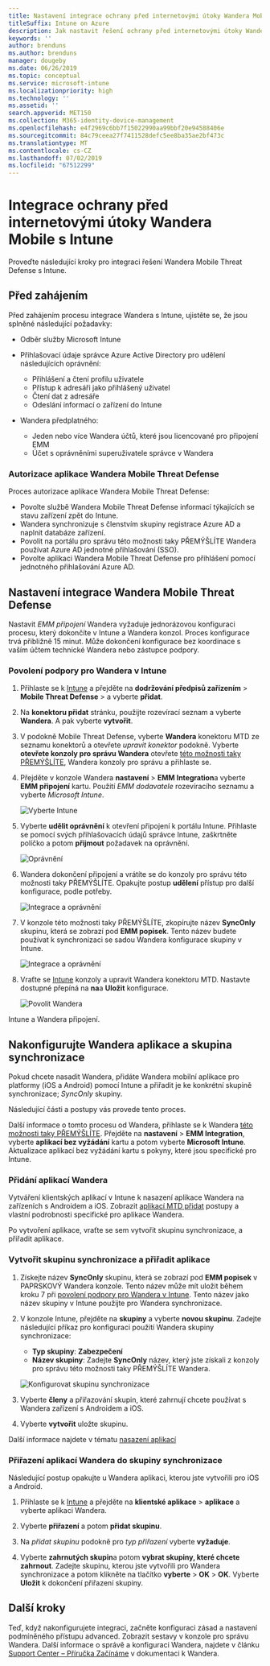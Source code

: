 ```yaml
---
title: Nastavení integrace ochrany před internetovými útoky Wandera Mobile s Intune
titleSuffix: Intune on Azure
description: Jak nastavit řešení ochrany před internetovými útoky Wandera mobilní zařízení pomocí Microsoft Intune pro řízení přístupu mobilních zařízení k firemním prostředkům.
keywords: ''
author: brenduns
ms.author: brenduns
manager: dougeby
ms.date: 06/26/2019
ms.topic: conceptual
ms.service: microsoft-intune
ms.localizationpriority: high
ms.technology: ''
ms.assetid: ''
search.appverid: MET150
ms.collection: M365-identity-device-management
ms.openlocfilehash: e4f2969c6bb7f15022990aa99bbf20e94588406e
ms.sourcegitcommit: 84c79ceea27f7411528defc5ee8ba35ae2bf473c
ms.translationtype: MT
ms.contentlocale: cs-CZ
ms.lasthandoff: 07/02/2019
ms.locfileid: "67512299"
---
```

# <a name="integrate-wandera-mobile-threat-protection-with-intune"></a>Integrace ochrany před internetovými útoky Wandera Mobile s Intune  

Proveďte následující kroky pro integraci řešení Wandera Mobile Threat Defense s Intune.  

## <a name="before-you-begin"></a>Před zahájením  

Před zahájením procesu integrace Wandera s Intune, ujistěte se, že jsou splněné následující požadavky:
- Odběr služby Microsoft Intune  
- Přihlašovací údaje správce Azure Active Directory pro udělení následujících oprávnění:  
  - Přihlášení a čtení profilu uživatele  
  - Přístup k adresáři jako přihlášený uživatel  
  - Čtení dat z adresáře  
  - Odeslání informací o zařízení do Intune  

- Wandera předplatného:
  - Jeden nebo více Wandera účtů, které jsou licencované pro připojení EMM  
  - Účet s oprávněními superuživatele správce v Wandera  
 
### <a name="wandera-mobile-threat-defense-app-authorization"></a>Autorizace aplikace Wandera Mobile Threat Defense  

Proces autorizace aplikace Wandera Mobile Threat Defense:  
- Povolte službě Wandera Mobile Threat Defense informací týkajících se stavu zařízení zpět do Intune.  
- Wandera synchronizuje s členstvím skupiny registrace Azure AD a naplnit databáze zařízení.  
- Povolit na portálu pro správu této možnosti taky PŘEMÝŠLÍTE Wandera používat Azure AD jednotné přihlašování (SSO).  
- Povolte aplikaci Wandera Mobile Threat Defense pro přihlášení pomocí jednotného přihlašování Azure AD.  


## <a name="set-up-wandera-mobile-threat-defense-integration"></a>Nastavení integrace Wandera Mobile Threat Defense  
Nastavit *EMM připojení* Wandera vyžaduje jednorázovou konfiguraci procesu, který dokončíte v Intune a Wandera konzol. Proces konfigurace trvá přibližně 15 minut. Může dokončení konfigurace bez koordinace s vaším účtem technické Wandera nebo zástupce podpory.  

### <a name="enable-support-for-wandera-in-intune"></a>Povolení podpory pro Wandera v Intune
1. Přihlaste se k [Intune](https://go.microsoft.com/fwlink/?linkid=2090973) a přejděte na **dodržování předpisů zařízením** > **Mobile Threat Defense** > a vyberte **přidat**.

2. Na **konektoru přidat** stránku, použijte rozevírací seznam a vyberte **Wandera**. A pak vyberte **vytvořit**.  

3. V podokně Mobile Threat Defense, vyberte **Wandera** konektoru MTD ze seznamu konektorů a otevřete *upravit konektor* podokně. Vyberte **otevřete konzoly pro správu Wandera** otevřete [této možnosti taky PŘEMÝŠLÍTE](https://radar.wandera.com/login), Wandera konzoly pro správu a přihlaste se. 

4. Přejděte v konzole Wandera **nastavení** > **EMM Integration**a vyberte **EMM připojení** kartu. Použití *EMM dodavatele* rozevíracího seznamu a vyberte *Microsoft Intune*.

   ![Vyberte Intune](media/wandera-mtd-connector-integration/set-up-intune-in-radar.png)

5. Vyberte **udělit oprávnění** k otevření připojení k portálu Intune. Přihlaste se pomocí svých přihlašovacích údajů správce Intune, zaškrtněte políčko a potom **přijmout** požadavek na oprávnění.  

   ![Oprávnění](media/wandera-mtd-connector-integration/permissions.png) 

6. Wandera dokončení připojení a vrátíte se do konzoly pro správu této možnosti taky PŘEMÝŠLÍTE. Opakujte postup **udělení** přístup pro další konfigurace, podle potřeby.  

   ![Integrace a oprávnění](media/wandera-mtd-connector-integration/integrations-and-permissions.png) 

7. V konzole této možnosti taky PŘEMÝŠLÍTE, zkopírujte název **SyncOnly** skupinu, která se zobrazí pod **EMM popisek**. Tento název budete používat k synchronizaci se sadou Wandera konfigurace skupiny v Intune.

   ![Integrace a oprávnění](media/wandera-mtd-connector-integration/sync-group-name.png) 

8. Vraťte se [Intune](https://go.microsoft.com/fwlink/?linkid=2090973) konzoly a upravit Wandera konektoru MTD. Nastavte dostupné přepíná na **na**a **Uložit** konfigurace.  

   ![Povolit Wandera](media/wandera-mtd-connector-integration/enable-wandera.png) 

Intune a Wandera připojení.  

## <a name="configure-the-wandera-applications-and-synchronization-group"></a>Nakonfigurujte Wandera aplikace a skupina synchronizace  
Pokud chcete nasadit Wandera, přidáte Wandera mobilní aplikace pro platformy (iOS a Android) pomocí Intune a přiřadit je ke konkrétní skupině synchronizace; *SyncOnly* skupiny. 

Následující části a postupy vás provede tento proces.

Další informace o tomto procesu od Wandera, přihlaste se k Wandera [této možnosti taky PŘEMÝŠLÍTE](https://radar.wandera.com/login). Přejděte na **nastavení** > **EMM Integration**, vyberte **aplikací bez vyžádání** kartu a potom vyberte **Microsoft Intune**. Aktualizace aplikací bez vyžádání kartu s pokyny, které jsou specifické pro Intune.  

### <a name="add-the-wandera-apps"></a>Přidání aplikací Wandera  
Vytváření klientských aplikací v Intune k nasazení aplikace Wandera na zařízeních s Androidem a iOS. Zobrazit [aplikací MTD přidat](mtd-apps-ios-app-configuration-policy-add-assign.md) postupy a vlastní podrobnosti specifické pro aplikace Wandera.  

Po vytvoření aplikace, vraťte se sem vytvořit skupinu synchronizace, a přiřadit aplikace.  


### <a name="create-the-synchronization-group-and-assign-the-apps"></a>Vytvořit skupinu synchronizace a přiřadit aplikace

1. Získejte název **SyncOnly** skupinu, která se zobrazí pod **EMM popisek** v PAPRSKOVÝ Wandera konzole. Tento název může mít uložit během kroku 7 při [povolení podpory pro Wandera v Intune](#enable-support-for-wandera-in-intune). Tento název jako název skupiny v Intune použijte pro Wandera synchronizace.  

2. V konzole Intune, přejděte na **skupiny** a vyberte **novou skupinu**. Zadejte následující příkaz pro konfiguraci použití Wandera skupiny synchronizace:
   - **Typ skupiny**: **Zabezpečení**
   - **Název skupiny**: Zadejte **SyncOnly** název, který jste získali z konzoly pro správu této možnosti taky PŘEMÝŠLÍTE Wandera.

   ![Konfigurovat skupinu synchronizace](media/wandera-mtd-connector-integration/configure-sync-group.png)

3. Vyberte **členy** a přiřazování skupin, které zahrnují chcete používat s Wandera zařízení s Androidem a iOS.

4. Vyberte **vytvořit** uložte skupinu.

Další informace najdete v tématu [nasazení aplikací](apps-deploy.md)

### <a name="assign-the-wandera-apps-to-the-synchronization-group"></a>Přiřazení aplikací Wandera do skupiny synchronizace  
Následující postup opakujte u Wandera aplikaci, kterou jste vytvořili pro iOS a Android.

1. Přihlaste se k [Intune](https://go.microsoft.com/fwlink/?linkid=2090973) a přejděte na **klientské aplikace** > **aplikace** a vyberte aplikaci Wandera.  

2. Vyberte **přiřazení** a potom **přidat skupinu**.  

3. Na *přidat skupinu* podokně pro *typ přiřazení* vyberte **vyžaduje**.

4. Vyberte **zahrnutých skupin**a potom **vybrat skupiny, které chcete zahrnout**. Zadejte skupinu, kterou jste vytvořili pro Wandera synchronizace a potom klikněte na tlačítko **vyberte** > **OK** > **OK**. Vyberte **Uložit** k dokončení přiřazení skupiny.  
 

## <a name="next-steps"></a>Další kroky  
Teď, když nakonfigurujete integraci, začněte konfiguraci zásad a nastavení podmíněného přístupu advanced. Zobrazit sestavy v konzole pro správu Wandera. Další informace o správě a konfiguraci Wandera, najdete v článku [Support Center – Příručka Začínáme](https://radar.wandera.com/?return_to=https://wandera.force.com/Customer/s/getting-started) v dokumentaci k Wandera.  
 